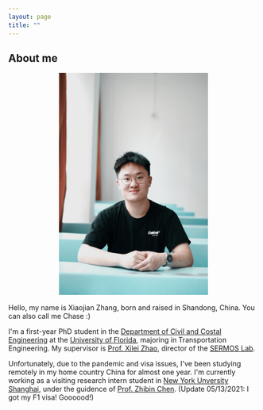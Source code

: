 ```yaml
---
layout: page
title: ""
---
```


## About me
<p align = "center">
<img  width = "300" src = "Bio.jpg">
</p>


Hello, my name is Xiaojian Zhang, born and raised in Shandong, China. You can also call me Chase :)

I'm a first-year PhD student in the [Department of Civil and Costal Engineering](https://www.essie.ufl.edu/civil-coastal-engineering/) at the [University of Florida](http://www.ufl.edu/), majoring in Transportation Engineering. My supervisor is [Prof. Xilei Zhao](https://www.essie.ufl.edu/people/name/xilei-zhao/), director of the [SERMOS Lab](https://faculty.eng.ufl.edu/sermos-lab/).

Unfortunately, due to the pandemic and visa issues, I've been studying remotely in my home country China for almost one year. I'm currently working as a visiting research intern student in [New York Unversity Shanghai](https://shanghai.nyu.edu/), under the guidence of [Prof. Zhibin Chen](https://shanghai.nyu.edu/academics/faculty/directory/zhibin-chen). (Update 05/13/2021: I got my F1 visa! Goooood!)
